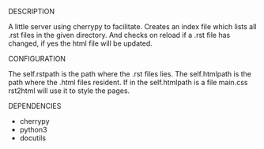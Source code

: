 DESCRIPTION

A little server using cherrypy to facilitate.
Creates an index file which lists all .rst files in the given directory.
And checks on reload if a .rst file has changed, if yes the html file will be updated.

CONFIGURATION

The self.rstpath is the path where the .rst files lies.
The self.htmlpath is the path where the .html files resident.
If in the self.htmlpath is a file main.css rst2html will use it to style the pages.

DEPENDENCIES

+ cherrypy
+ python3
+ docutils
